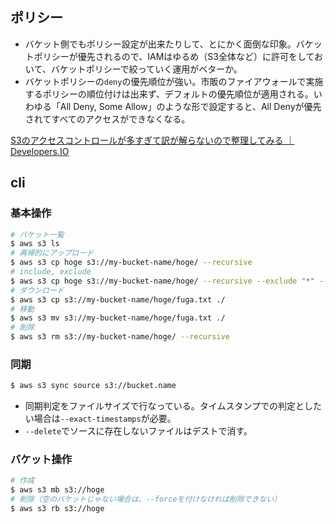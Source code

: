 ポリシー
----

* バケット側でもポリシー設定が出来たりして、とにかく面倒な印象。バケットポリシーが優先されるので、IAMはゆるめ（S3全体など）に許可をしておいて、バケットポリシーで絞っていく運用がベターか。
* バケットポリシーの`deny`の優先順位が強い。市販のファイアウォールで実施するポリシーの順位付けは出来ず、デフォルトの優先順位が適用される。いわゆる「All Deny, Some Allow」のような形で設定すると、All Denyが優先されてすべてのアクセスができなくなる。

[S3のアクセスコントロールが多すぎて訳が解らないので整理してみる ｜ Developers.IO](http://dev.classmethod.jp/cloud/aws/s3-acl-wakewakame/)

cli
----

### 基本操作

```bash
# バケット一覧
$ aws s3 ls
# 再帰的にアップロード
$ aws s3 cp hoge s3://my-bucket-name/hoge/ --recursive
# include, exclude
$ aws s3 cp hoge s3://my-bucket-name/hoge/ --recursive --exclude "*" --include "*.png"
# ダウンロード
$ aws s3 cp s3://my-bucket-name/hoge/fuga.txt ./
# 移動
$ aws s3 mv s3://my-bucket-name/hoge/fuga.txt ./
# 削除
$ aws s3 rm s3://my-bucket-name/hoge/ --recursive
```

### 同期

```bash
$ aws s3 sync source s3://bucket.name
```

* 同期判定をファイルサイズで行なっている。タイムスタンプでの判定としたい場合は`--exact-timestamps`が必要。
* `--delete`でソースに存在しないファイルはデストで消す。

### バケット操作

```bash
# 作成
$ aws s3 mb s3://hoge
# 削除（空のバケットじゃない場合は、--forceを付けなければ削除できない）
$ aws s3 rb s3://hoge
```